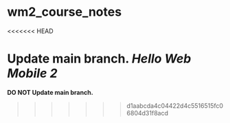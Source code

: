 # wm2_course_notes
<<<<<<< HEAD

<strong>Update main branch.</strong>
<em>Hello Web Mobile 2</em>
=======
<strong>DO NOT Update main branch.</strong>
>>>>>>> d1aabcda4c04422d4c5516515fc06804d31f8acd
